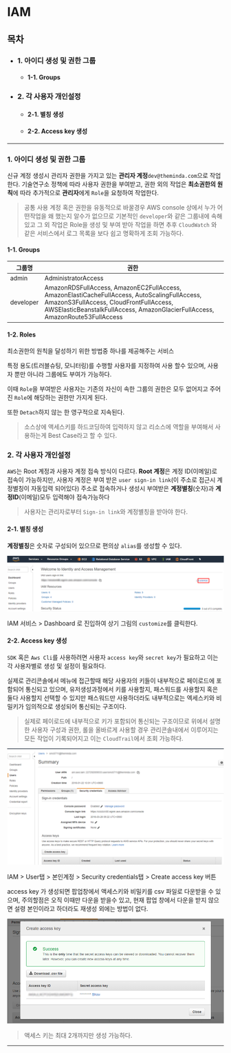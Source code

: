 # IAM 

## 목차

- ### 1. 아이디 생성 및 권한 그룹
	- #### 1-1. Groups
- ### 2. 각 사용자 개인설정
	- #### 2-1. 별칭 생성
	- #### 2-2. Access key 생성
---

### 1. 아이디 생성 및 권한 그룹

신규 계정 생성시 관리자 권한을 가지고 있는 **관리자 계정**`dev@theminda.com`으로 작업한다.
기술연구소 정책에 따라 사용자 권한을 부여받고,
권한 외의 작업은 **최소권한의 원칙**에 따라 추가적으로 **관리자**에게 `Role`을 요청하여 작업한다.
> 공통 사용 계정 혹은 권한을 유동적으로 바꿀경우 AWS console 상에서 누가 어떤작업을 왜 했는지 알수가 없으므로
> 기본적인 `developer`와 같은 그룹내에 속해 있고 그 외 작업은 Role을 생성 및 부여 받아 작업을 하면
> 추후 `CloudWatch` 와 같은 서비스에서 로그 목록을 보다 쉽고 명확하게 조회 가능하다.

#### 1-1. Groups


| 그룹명 | 권한 |
|--------|--------|
| admin | AdministratorAccess |
| developer | AmazonRDSFullAccess, AmazonEC2FullAccess, AmazonElastiCacheFullAccess, AutoScalingFullAccess, AmazonS3FullAccess, CloudFrontFullAccess, AWSElasticBeanstalkFullAccess, AmazonGlacierFullAccess, AmazonRoute53FullAccess |

#### 1-2. Roles

최소권한의 원칙을 달성하기 위한 방법중 하나를 제공해주는 서비스

특정 용도(트러블슈팅, 모니터링)를 수행할 사용자를 지정하여 사용 할수 있으며, 사용자 뿐만 아니라 그룹에도 부여가 가능하다.

이때 `Role`을 부여받은 사용자는 기존의 자신이 속한 그룹의 권한은 모두 없어지고 주어진 `Role`에 해당하는 권한만 가지게 된다.

또한 `Detach`하지 않는 한 영구적으로 지속된다.

> 소스상에 액세스키를 하드코딩하여 입력하지 않고 리소스에 역할을 부여해서 사용하는게 Best Case라고 할 수 있다.

### 2. 각 사용자 개인설정

`AWS`는 Root 계정과 사용자 계정 접속 방식이 다르다.
**Root 계정**은 계정 ID(이메일)로 접속이 가능하지만,
사용자 계정은 부여 받은 `user sign-in link`(이 주소로 접근시 계정별칭이 자동입력 되어있다)
주소로 접속하거나 생성시 부여받은 **계정별칭**(숫자)과 **계정ID**(이메일)모두 입력해야 접속가능하다

> 사용자는 관리자로부터 `Sign-in link`와 계정별칭을 받아야 한다.

#### 2-1. 별칭 생성

**계정별칭**은 숫자로 구성되어 있으므로 편의상 `alias`를 생성할 수 있다.

![IAM alias][1]

IAM 서비스 > Dashboard 로 진입하여 상기 그림의 `customize`를 클릭한다.

#### 2-2. Access key 생성

`SDK` 혹은 `Aws Cli`를 사용하려면 사용자 `access key`와 `secret key`가 필요하고 이는 각 사용자별로 생성 및 설정이 필요하다.

실제로 관리콘솔에서 메뉴에 접근할때 해당 사용자의 키들이 내부적으로 페이로드에 포함되어 통신되고 있으며,
유저생성과정에서 키를 사용할지, 패스워드를 사용할지 혹은 둘다 사용할지 선택할 수 있지만
패스워드만 사용하더라도 내부적으로는 엑세스키와 비밀키가 임의적으로 생성되어 통신되는 구조이다.

> 실제로 페이로드에 내부적으로 키가 포함되어 통신되는 구조이므로 
> 위에서 설명한 사용자 구성과 권한, 롤을 올바르게 사용할 경우
> 관리콘솔내에서 이루어지는 모든 작업이 기록되어지고 이는 `CloudTrail`에서 조회 가능하다.

![accesskey][2]

IAM > User탭 > 본인계정 > Security credentials탭 > Create access key 버튼

access key 가 생성되면 팝업창에서 액세스키와 비밀키를 csv 파일로 다운받을 수 있으며,
주의할점은 오직 이때만 다운을 받을수 있고, 현재 팝업 창에서 다운을 받지 않으면 설령 본인이라고 하더라도
재생성 외에는 방법이 없다.

![accesskey][3]

> 액세스 키는 최대 2개까지만 생성 가능하다.

---

[1]: https://github.com/smc0210/aws-guide/blob/master/AMC/asset/iam_1.png
[2]: https://github.com/smc0210/aws-guide/blob/master/AMC/asset/iam_2.png
[3]: https://github.com/smc0210/aws-guide/blob/master/AMC/asset/iam_3.png





